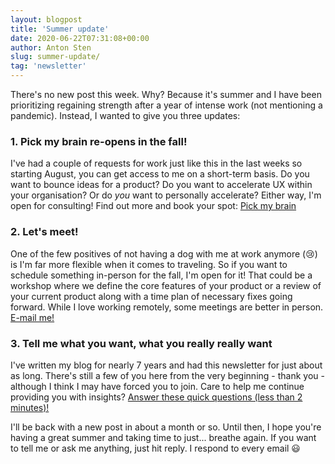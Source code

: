 ```yaml
---
layout: blogpost
title: 'Summer update'
date: 2020-06-22T07:31:08+00:00
author: Anton Sten
slug: summer-update/
tag: 'newsletter'
---
```


There's no new post this week. Why? Because it's summer and I have been prioritizing regaining strength after a year of intense work (not mentioning a pandemic). Instead, I wanted to give you three updates:

### 1. Pick my brain re-opens in the fall!
I've had a couple of requests for work just like this in the last weeks so starting August, you can get access to me on a short-term basis. Do you want to bounce ideas for a product? Do you want to accelerate UX within your organisation? Or do *you* want to personally accelerate? Either way, I'm open for consulting! Find out more and book your spot: [Pick my brain](https://www.antonsten.com/course/)

### 2. Let's meet!
One of the few positives of not having a dog with me at work anymore (😢) is I'm far more flexible when it comes to traveling. So if you want to schedule something in-person for the fall, I'm open for it! That could be a workshop where we define the core features of your product or a review of your current product along with a time plan of necessary fixes going forward. While I love working remotely, some meetings are better in person. [E-mail me!](mailto:anton@antonsten.com)

### 3. Tell me what you want, what you really really want
I've written my blog for nearly 7 years and had this newsletter for just about as long. There's still a few of you here from the very beginning - thank you - although I think I may have forced you to join. Care to help me continue providing you with insights? [Answer these quick questions (less than 2 minutes)!](https://ooto.typeform.com/to/EJku4B)

I'll be back with a new post in about a month or so. Until then, I hope you're having a great summer and taking time to just... breathe again. If you want to tell me or ask me anything, just hit reply. I respond to every email 😃
